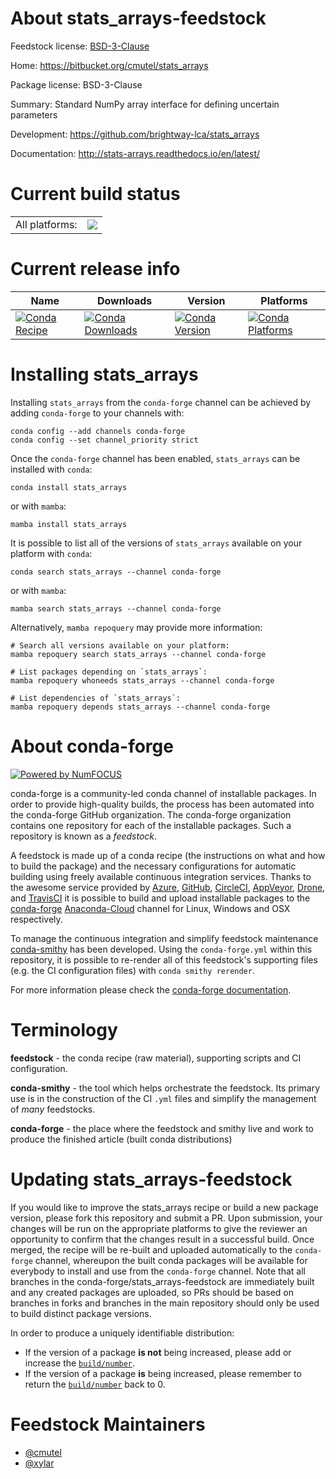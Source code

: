 About stats_arrays-feedstock
============================

Feedstock license: [BSD-3-Clause](https://github.com/conda-forge/stats_arrays-feedstock/blob/main/LICENSE.txt)

Home: https://bitbucket.org/cmutel/stats_arrays

Package license: BSD-3-Clause

Summary: Standard NumPy array interface for defining uncertain parameters

Development: https://github.com/brightway-lca/stats_arrays

Documentation: http://stats-arrays.readthedocs.io/en/latest/

Current build status
====================


<table><tr><td>All platforms:</td>
    <td>
      <a href="https://dev.azure.com/conda-forge/feedstock-builds/_build/latest?definitionId=16965&branchName=main">
        <img src="https://dev.azure.com/conda-forge/feedstock-builds/_apis/build/status/stats_arrays-feedstock?branchName=main">
      </a>
    </td>
  </tr>
</table>

Current release info
====================

| Name | Downloads | Version | Platforms |
| --- | --- | --- | --- |
| [![Conda Recipe](https://img.shields.io/badge/recipe-stats_arrays-green.svg)](https://anaconda.org/conda-forge/stats_arrays) | [![Conda Downloads](https://img.shields.io/conda/dn/conda-forge/stats_arrays.svg)](https://anaconda.org/conda-forge/stats_arrays) | [![Conda Version](https://img.shields.io/conda/vn/conda-forge/stats_arrays.svg)](https://anaconda.org/conda-forge/stats_arrays) | [![Conda Platforms](https://img.shields.io/conda/pn/conda-forge/stats_arrays.svg)](https://anaconda.org/conda-forge/stats_arrays) |

Installing stats_arrays
=======================

Installing `stats_arrays` from the `conda-forge` channel can be achieved by adding `conda-forge` to your channels with:

```
conda config --add channels conda-forge
conda config --set channel_priority strict
```

Once the `conda-forge` channel has been enabled, `stats_arrays` can be installed with `conda`:

```
conda install stats_arrays
```

or with `mamba`:

```
mamba install stats_arrays
```

It is possible to list all of the versions of `stats_arrays` available on your platform with `conda`:

```
conda search stats_arrays --channel conda-forge
```

or with `mamba`:

```
mamba search stats_arrays --channel conda-forge
```

Alternatively, `mamba repoquery` may provide more information:

```
# Search all versions available on your platform:
mamba repoquery search stats_arrays --channel conda-forge

# List packages depending on `stats_arrays`:
mamba repoquery whoneeds stats_arrays --channel conda-forge

# List dependencies of `stats_arrays`:
mamba repoquery depends stats_arrays --channel conda-forge
```


About conda-forge
=================

[![Powered by
NumFOCUS](https://img.shields.io/badge/powered%20by-NumFOCUS-orange.svg?style=flat&colorA=E1523D&colorB=007D8A)](https://numfocus.org)

conda-forge is a community-led conda channel of installable packages.
In order to provide high-quality builds, the process has been automated into the
conda-forge GitHub organization. The conda-forge organization contains one repository
for each of the installable packages. Such a repository is known as a *feedstock*.

A feedstock is made up of a conda recipe (the instructions on what and how to build
the package) and the necessary configurations for automatic building using freely
available continuous integration services. Thanks to the awesome service provided by
[Azure](https://azure.microsoft.com/en-us/services/devops/), [GitHub](https://github.com/),
[CircleCI](https://circleci.com/), [AppVeyor](https://www.appveyor.com/),
[Drone](https://cloud.drone.io/welcome), and [TravisCI](https://travis-ci.com/)
it is possible to build and upload installable packages to the
[conda-forge](https://anaconda.org/conda-forge) [Anaconda-Cloud](https://anaconda.org/)
channel for Linux, Windows and OSX respectively.

To manage the continuous integration and simplify feedstock maintenance
[conda-smithy](https://github.com/conda-forge/conda-smithy) has been developed.
Using the ``conda-forge.yml`` within this repository, it is possible to re-render all of
this feedstock's supporting files (e.g. the CI configuration files) with ``conda smithy rerender``.

For more information please check the [conda-forge documentation](https://conda-forge.org/docs/).

Terminology
===========

**feedstock** - the conda recipe (raw material), supporting scripts and CI configuration.

**conda-smithy** - the tool which helps orchestrate the feedstock.
                   Its primary use is in the construction of the CI ``.yml`` files
                   and simplify the management of *many* feedstocks.

**conda-forge** - the place where the feedstock and smithy live and work to
                  produce the finished article (built conda distributions)


Updating stats_arrays-feedstock
===============================

If you would like to improve the stats_arrays recipe or build a new
package version, please fork this repository and submit a PR. Upon submission,
your changes will be run on the appropriate platforms to give the reviewer an
opportunity to confirm that the changes result in a successful build. Once
merged, the recipe will be re-built and uploaded automatically to the
`conda-forge` channel, whereupon the built conda packages will be available for
everybody to install and use from the `conda-forge` channel.
Note that all branches in the conda-forge/stats_arrays-feedstock are
immediately built and any created packages are uploaded, so PRs should be based
on branches in forks and branches in the main repository should only be used to
build distinct package versions.

In order to produce a uniquely identifiable distribution:
 * If the version of a package **is not** being increased, please add or increase
   the [``build/number``](https://docs.conda.io/projects/conda-build/en/latest/resources/define-metadata.html#build-number-and-string).
 * If the version of a package **is** being increased, please remember to return
   the [``build/number``](https://docs.conda.io/projects/conda-build/en/latest/resources/define-metadata.html#build-number-and-string)
   back to 0.

Feedstock Maintainers
=====================

* [@cmutel](https://github.com/cmutel/)
* [@xylar](https://github.com/xylar/)

